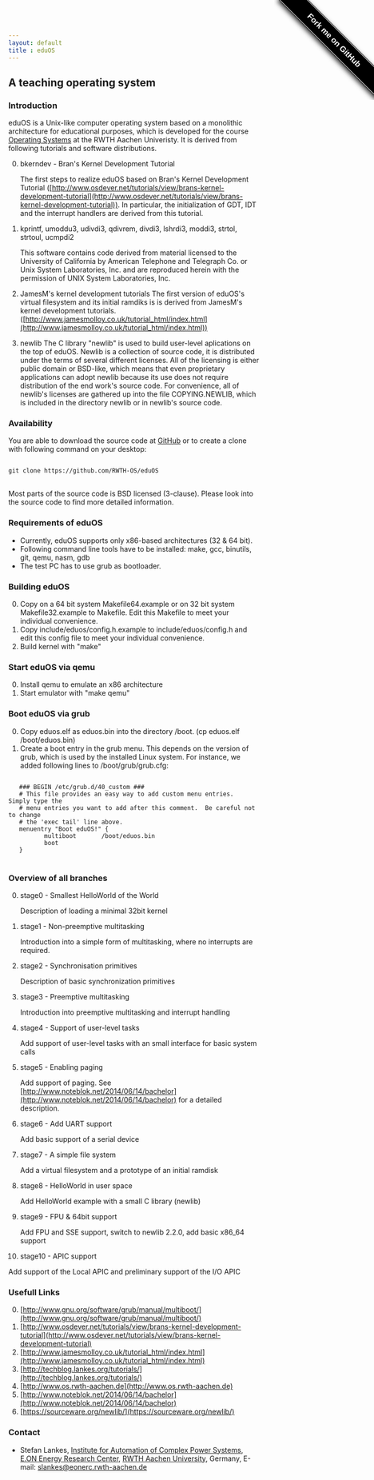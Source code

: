 ```yaml
---
layout: default
title : eduOS
---
```


<style>#forkongithub a{background:#000;color:#fff;text-decoration:none;font-family:arial,sans-serif;text-align:center;font-weight:bold;padding:5px 40px;font-size:1rem;line-height:2rem;position:relative;transition:0.5s;}#forkongithub a:hover{background:#c11;color:#fff;}#forkongithub a::before,#forkongithub a::after{content:"";width:100%;display:block;position:absolute;top:1px;left:0;height:1px;background:#fff;}#forkongithub a::after{bottom:1px;top:auto;}@media screen and (min-width:800px){#forkongithub{position:absolute;display:block;top:0;right:0;width:200px;overflow:hidden;height:200px;z-index:9999;}#forkongithub a{width:200px;position:absolute;top:60px;right:-60px;transform:rotate(45deg);-webkit-transform:rotate(45deg);-ms-transform:rotate(45deg);-moz-transform:rotate(45deg);-o-transform:rotate(45deg);box-shadow:4px 4px 10px rgba(0,0,0,0.8);}}</style><span id="forkongithub"><a href="https://github.com/RWTH-OS/eduOS">Fork me on GitHub</a></span>

## A teaching operating system

### Introduction

eduOS is a Unix-like computer operating system based on a monolithic architecture for educational purposes,
which is developed for the course [Operating Systems](http://www.os.rwth-aachen.de) at the RWTH Aachen Univeristy.
It is derived from following tutorials and software distributions.
 
0. bkerndev - Bran's Kernel Development Tutorial

   The first steps to realize eduOS based on Bran's Kernel Development 
   Tutorial ([http://www.osdever.net/tutorials/view/brans-kernel-development-tutorial](http://www.osdever.net/tutorials/view/brans-kernel-development-tutorial)).
   In particular, the initialization of GDT, IDT and the interrupt handlers are derived
   from this tutorial.

1. kprintf, umoddu3, udivdi3, qdivrem, divdi3, lshrdi3, moddi3, strtol, strtoul, ucmpdi2

   This software contains code derived from material licensed
   to the University of California by American Telephone and Telegraph
   Co. or Unix System Laboratories, Inc. and are reproduced herein with
   the permission of UNIX System Laboratories, Inc.

2. JamesM's kernel development tutorials
   The first version of eduOS's virtual filesystem and its initial
   ramdiks is is derived from JamesM's kernel development tutorials.
   ([http://www.jamesmolloy.co.uk/tutorial_html/index.html](http://www.jamesmolloy.co.uk/tutorial_html/index.html))

3. newlib
   The C library "newlib" is used to build user-level aplications on the top
   of eduOS. Newlib is a collection of source code, it is
   distributed under the terms of several different licenses. All of the
   licensing is either public domain or BSD-like, which means that even
   proprietary applications can adopt newlib because its use does not
   require distribution of the end work's source code. For convenience, all
   of newlib's licenses are gathered up into the file COPYING.NEWLIB,
   which is included in the directory newlib or in newlib's source code.

### Availability

You are able to download the source code at [GitHub](https://github.com/RWTH-OS/eduOS) or to create a clone with following command on your desktop:

<pre>
<code>
git clone https://github.com/RWTH-OS/eduOS
</code>
</pre>

Most parts of the source code is BSD licensed (3-clause). Please look into the source code to find more detailed information.

### Requirements of eduOS

* Currently, eduOS supports only x86-based architectures (32 & 64 bit).
* Following command line tools have to be installed:
  make, gcc, binutils, git, qemu, nasm, gdb
* The test PC has to use grub as bootloader.

### Building eduOS

0. Copy on a 64 bit system Makefile64.example or on 32 bit system Makefile32.example to Makefile. Edit this Makefile to meet your individual convenience.
1. Copy include/eduos/config.h.example to include/eduos/config.h and edit this config file to 
   meet your individual convenience.
2. Build kernel with "make"

### Start eduOS via qemu

0. Install qemu to emulate an x86 architecture
1. Start emulator with "make qemu"

### Boot eduOS via grub

0. Copy eduos.elf as eduos.bin into the directory /boot. (cp eduos.elf /boot/eduos.bin)
1. Create a boot entry in the grub menu. This depends on the version of grub, which is used by 
   the installed Linux system. For instance, we added following lines to /boot/grub/grub.cfg:

<pre>
<code>
   ### BEGIN /etc/grub.d/40_custom ###
   # This file provides an easy way to add custom menu entries.  Simply type the
   # menu entries you want to add after this comment.  Be careful not to change
   # the 'exec tail' line above.
   menuentry "Boot eduOS!" {
          multiboot       /boot/eduos.bin
          boot
   }
</code>
</pre>

### Overview of all branches

0. stage0 - Smallest HelloWorld of the World 

   Description of loading a minimal 32bit kernel

1. stage1 - Non-preemptive multitasking

   Introduction into a simple form of multitasking, where no interrupts are
   required.

2. stage2 - Synchronisation primitives

   Description of basic synchronization primitives

3. stage3 - Preemptive multitasking

   Introduction into preemptive multitasking and interrupt handling

4. stage4 - Support of user-level tasks

   Add support of user-level tasks with an small interface for basic system calls

5. stage5 - Enabling paging

   Add support of paging. See [http://www.noteblok.net/2014/06/14/bachelor](http://www.noteblok.net/2014/06/14/bachelor)
   for a detailed description.

6. stage6 - Add UART support

   Add basic support of a serial device

7. stage7 - A simple file system

   Add a virtual filesystem and a prototype of an initial ramdisk

8. stage8 - HelloWorld in user space

   Add HelloWorld example with a small C library (newlib)

9. stage9 - FPU & 64bit support

   Add FPU and SSE support, switch to newlib 2.2.0, add basic x86_64 support

10. stage10 - APIC support

   Add support of the Local APIC and preliminary support of the I/O APIC

### Usefull Links

0. [http://www.gnu.org/software/grub/manual/multiboot/](http://www.gnu.org/software/grub/manual/multiboot/)
1. [http://www.osdever.net/tutorials/view/brans-kernel-development-tutorial](http://www.osdever.net/tutorials/view/brans-kernel-development-tutorial)
2. [http://www.jamesmolloy.co.uk/tutorial_html/index.html](http://www.jamesmolloy.co.uk/tutorial_html/index.html)
3. [http://techblog.lankes.org/tutorials/](http://techblog.lankes.org/tutorials/)
4. [http://www.os.rwth-aachen.de](http://www.os.rwth-aachen.de)
5. [http://www.noteblok.net/2014/06/14/bachelor](http://www.noteblok.net/2014/06/14/bachelor)
6. [https://sourceware.org/newlib/](https://sourceware.org/newlib/)

### Contact

* Stefan Lankes, [Institute for Automation of Complex Power Systems](http://www.acs.eonerc.rwth-aachen.de/), [E.ON Energy Research Center](http://www.eonerc.rwth-aachen.de/), [RWTH Aachen University](http://www.rwth-aachen.de/), Germany, E-mail: <slankes@eonerc.rwth-aachen.de>
